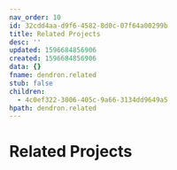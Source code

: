 ```yaml
---
nav_order: 10
id: 32cdd4aa-d9f6-4582-8d0c-07f64a00299b
title: Related Projects
desc: ''
updated: 1596684856906
created: 1596684856906
data: {}
fname: dendron.related
stub: false
children:
  - 4c0ef322-3006-405c-9a66-3134dd9649a5
hpath: dendron.related
---
```

# Related Projects

